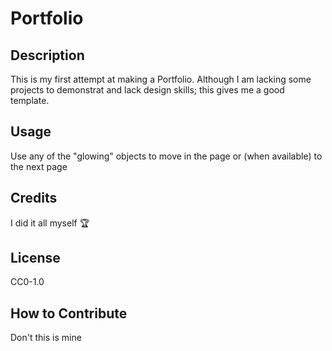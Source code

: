# Portfolio


## Description

This is my first attempt at making a Portfolio. Although I am lacking some projects to demonstrat and lack design skills; this gives me a good template.

## Usage

Use any of the "glowing" objects to move in the page or (when available) to the next page

## Credits

I did it all myself 🏆

## License

CC0-1.0


## How to Contribute

Don't this is mine
